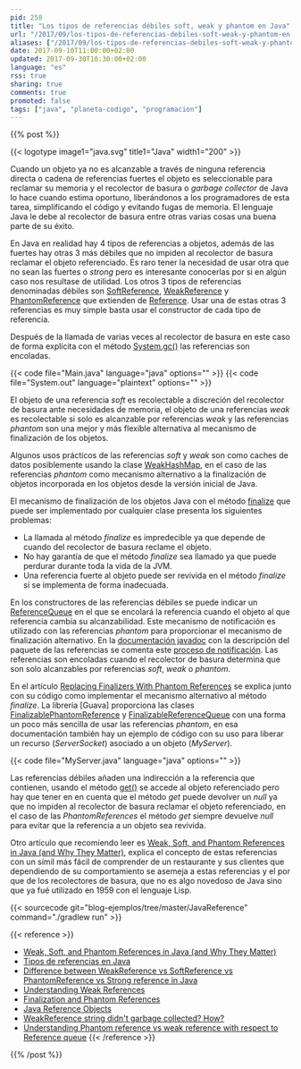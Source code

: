 ```yaml
---
pid: 258
title: "Los tipos de referencias débiles soft, weak y phantom en Java"
url: "/2017/09/los-tipos-de-referencias-debiles-soft-weak-y-phantom-en-java/"
aliases: ["/2017/09/los-tipos-de-referencias-debiles-soft-weak-y-phantom-a-objetos-en-java/"]
date: 2017-09-10T11:00:00+02:00
updated: 2017-09-30T10:30:00+02:00
language: "es"
rss: true
sharing: true
comments: true
promoted: false
tags: ["java", "planeta-codigo", "programacion"]
---
```


{{% post %}}

{{< logotype image1="java.svg" title1="Java" width1="200" >}}

Cuando un objeto ya no es alcanzable a través de ninguna referencia directa o cadena de referencias fuertes el objeto es seleccionable para reclamar su memoria y el recolector de basura o _garbage collector_ de Java lo hace cuando estima oportuno, liberándonos a los programadores de esta tarea, simplificando el código y evitando fugas de memoria. El lenguaje Java le debe al recolector de basura entre otras varias cosas una buena parte de su éxito.

En Java en realidad hay 4 tipos de referencias a objetos, además de las fuertes hay otras 3 más débiles que no impiden al recolector de basura reclamar el objeto referenciado. Es raro tener la necesidad de usar otra que no sean las fuertes o _strong_ pero es interesante conocerlas por si en algún caso nos resultase de utilidad. Los otros 3 tipos de referencias denominadas débiles son [SoftReference](https://docs.oracle.com/javase/8/docs/api/java/lang/ref/SoftReference.html), [WeakReference](https://docs.oracle.com/javase/8/docs/api/java/lang/ref/WeakReference.html) y [PhantomReference](https://docs.oracle.com/javase/8/docs/api/java/lang/ref/PhantomReference.html) que extienden de [Reference](https://docs.oracle.com/javase/8/docs/api/java/lang/ref/Reference.html). Usar una de estas otras 3 referencias es muy simple basta usar el constructor de cada tipo de referencia.

Después de la llamada de varias veces al recolector de basura en este caso de forma explícita con el método [System.gc()](https://docs.oracle.com/javase/8/docs/api/java/lang/System.html#gc--) las referencias son encoladas.

{{< code file="Main.java" language="java" options="" >}}
{{< code file="System.out" language="plaintext" options="" >}}

El objeto de una referencia _soft_ es recolectable a discreción del recolector de basura ante necesidades de memoria, el objeto de una referencias _weak_ es recolectable si solo es alcanzable por referencias _weak_ y las referencias _phantom_ son una mejor y más flexible alternativa al mecanismo de finalización de los objetos.

Algunos usos prácticos de las referencias _soft_ y _weak_ son como caches de datos posiblemente usando la clase [WeakHashMap](https://docs.oracle.com/javase/8/docs/api/java/util/WeakHashMap.html), en el caso de las referencias _phantom_ como mecanismo alternativo a la finalización de objetos incorporada en los objetos desde la versión inicial de Java.

El mecanismo de finalización de los objetos Java con el método [finalize](https://docs.oracle.com/javase/8/docs/api/java/lang/Object.html#finalize--) que puede ser implementado por cualquier clase presenta los siguientes problemas:

* La llamada al método _finalize_ es impredecible ya que depende de cuando del recolector de basura reclame el objeto.
* No hay garantía de que el método _finalize_ sea llamado ya que puede perdurar durante toda la vida de la JVM.
* Una referencia fuerte al objeto puede ser revivida en el método _finalize_ si se implementa de forma inadecuada.

En los constructores de las referencias débiles se puede indicar un [ReferenceQueue](https://docs.oracle.com/javase/8/docs/api/java/lang/ref/ReferenceQueue.html) en el que se encolará la referencia cuando el objeto al que referencia cambia su alcanzabilidad. Este mecanismo de notificación es utilizado con las referencias _phantom_ para proporcionar el mecanismo de finalización alternativo. En la [documentación javadoc](https://docs.oracle.com/javase/8/docs/) con la descripción del paquete de las referencias se comenta este [proceso de notificación](https://docs.oracle.com/javase/8/docs/api/java/lang/ref/package-summary.html). Las referencias son encoladas cuando el recolector de basura determina que son solo alcanzables por referencias _soft_, _weak_ o _phantom_. 

En el artículo [Replacing Finalizers With Phantom References](http://resources.ej-technologies.com/jprofiler/help/doc/helptopics/cpu/finalizers.html) se explica junto con su código como implementar el mecanismo alternativo al método _finalize_. La librería [Guava] proporciona las clases [FinalizablePhantomReference](https://google.github.io/guava/releases/23.0/api/docs/com/google/common/base/FinalizablePhantomReference.html) y [FinalizableReferenceQueue](https://google.github.io/guava/releases/23.0/api/docs/com/google/common/base/FinalizableReferenceQueue.html) con una forma un poco más sencilla de usar las referencias _phantom_, en esa documentación también hay un ejemplo de código con su uso para liberar un recurso (_ServerSocket_) asociado a un objeto (_MyServer_).

{{< code file="MyServer.java" language="java" options="" >}}

Las referencias débiles añaden una indirección a la referencia que contienen, usando el método [get()](https://docs.oracle.com/javase/8/docs/api/java/lang/ref/Reference.html#get--) se accede al objeto referenciado pero hay que tener en en cuenta que el método _get_ puede devolver un _null_ ya que no impiden al recolector de basura reclamar el objeto referenciado, en el caso de las _PhantomReferences_ el método _get_ siempre devuelve _null_ para evitar que la referencia a un objeto sea revivida.

Otro artículo que recomiendo leer es [Weak, Soft, and Phantom References in Java (and Why They Matter)](https://dzone.com/articles/weak-soft-and-phantom-references-in-java-and-why-they-matter), explica el concepto de estas referencias con un símil más fácil de comprender de un restaurante y sus clientes que dependiendo de su comportamiento se asemeja a estas referencias y el por que de los recolectores de basura, que no es algo novedoso de Java sino que ya fué utilizado en 1959 con el lenguaje Lisp.

{{< sourcecode git="blog-ejemplos/tree/master/JavaReference" command="./gradlew run" >}}

{{< reference >}}
* [Weak, Soft, and Phantom References in Java (and Why They Matter)](https://dzone.com/articles/weak-soft-and-phantom-references-in-java-and-why-they-matter)
* [Tipos de referencias en Java](http://www.guajava.net/tipos-de-referencias-en-java/)
* [Difference between WeakReference vs SoftReference vs PhantomReference vs Strong reference in Java](https://javarevisited.blogspot.com.es/2014/03/difference-between-weakreference-vs-softreference-phantom-strong-reference-java.html)
* [Understanding Weak References](https://community.oracle.com/blogs/enicholas/2006/05/04/understanding-weak-references)
* [Finalization and Phantom References](https://dzone.com/articles/finalization-and-phantom)
* [Java Reference Objects](http://www.kdgregory.com/index.php?page=java.refobj)
* [WeakReference string didn't garbage collected? How?](https://stackoverflow.com/questions/14494875/weakreference-string-didnt-garbage-collected-how)
* [Understanding Phantom reference vs weak reference with respect to Reference queue](https://stackoverflow.com/questions/26211657/understanding-phantom-reference-vs-weak-reference-with-respect-to-reference-queu)
{{< /reference >}}

{{% /post %}}
